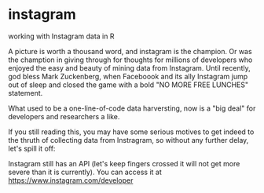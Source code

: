# instagram
working with Instagram data in R

A picture is worth a thousand word, and instagram is the champion. Or was the chamption in giving through for thoughts for millions of developers who enjoyed the easy and beauty of mining data from Instagram. Until recently, god bless Mark Zuckenberg, when Faceboook and its ally Instagram jump out of sleep and closed the game with a bold "NO MORE FREE LUNCHES" statement.

What used to be a one-line-of-code data harversting, now is a "big deal" for developers and researchers a like.

If you still reading this, you may have some serious motives to get indeed to the thruth of collecting data from Instragram, so without any further delay, let's spill it off:

Instagram still has an API (let's keep fingers crossed it will not get more severe than it is currently). You can access it at
https://www.instagram.com/developer
